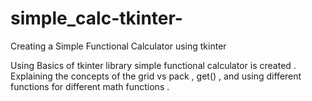 # simple_calc-tkinter-
Creating a Simple Functional Calculator using tkinter

Using Basics of tkinter library simple functional calculator is created .
Explaining the concepts of the grid vs pack , get() , and using different functions for different math functions .
